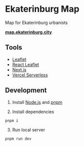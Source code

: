 # Ekaterinburg Map

Map for Ekaterinburg urbanists

**[map.ekaterinburg.city](https://map.ekaterinburg.city)**

## Tools

- [Leaflet](https://leafletjs.com/)
- [React Leaflet](https://react-leaflet.js.org/)
- [Next.js](https://nextjs.org/)
- [Vercel Serverless](https://vercel.com/)

## Development

1. Install [Node.js](https://nodejs.org/en/download/) and [pnpm](https://www.npmjs.com/package/pnpm#user-content-usage)

2. Install dependencies

```
pnpm i
```

3. Run local server

```
pnpm run dev
```
